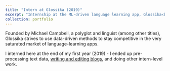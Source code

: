 ```yaml
---
title: "Intern at Glossika (2019)"
excerpt: "Internship at the ML-driven language learning app, Glossika<br/><img src='/images/portfolio/glossika.png' width='600'>"
collection: portfolio
---
```


Founded by Michael Campbell, a polyglot and linguist (among other titles), Glossika strives to use data-driven methods to stay competitive in the very saturated market of language-learning apps.

I interned here at the end of my first year (2019) - I ended up pre-processing text data, [writing and editing blogs](https://ai.glossika.com/blog/author/cheah), and doing other intern-level work. 

